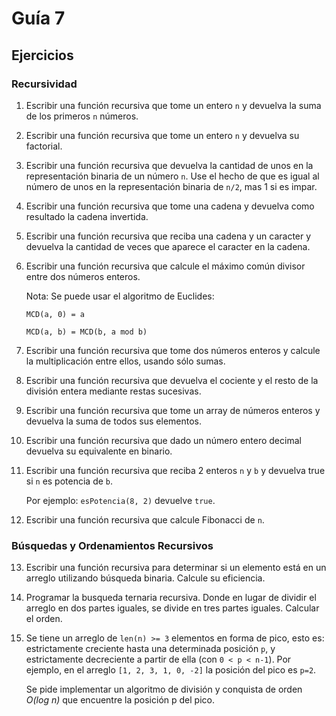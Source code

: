 # Guía 7

## Ejercicios

### Recursividad

1. Escribir una función recursiva que tome un entero `n` y devuelva la suma de
   los primeros `n` números.

2. Escribir una función recursiva que tome un entero `n` y devuelva su
   factorial.

3. Escribir una función recursiva que devuelva la cantidad de unos en la
   representación binaria de un número `n`. Use el hecho de que es igual al
   número de unos en la representación binaria de `n/2`, mas 1 si es impar.

4. Escribir una función recursiva que tome una cadena y devuelva como resultado
   la cadena invertida.

5. Escribir una función recursiva que reciba una cadena y un caracter y devuelva
   la cantidad de veces que aparece el caracter en la cadena.

6. Escribir una función recursiva que calcule el máximo común divisor entre dos
   números enteros.

   Nota: Se puede usar el algoritmo de Euclides:

   `MCD(a, 0) = a`

   `MCD(a, b) = MCD(b, a mod b)`

7. Escribir una función recursiva que tome dos números enteros y calcule la
   multiplicación entre ellos, usando sólo sumas.

8. Escribir una función recursiva que devuelva el cociente y el resto de la
   división entera mediante restas sucesivas.

9. Escribir una función recursiva que tome un array de números enteros y
   devuelva la suma de todos sus elementos.

10. Escribir una función recursiva que dado un número entero decimal devuelva su
    equivalente en binario.

11. Escribir una función recursiva que reciba 2 enteros `n` y `b` y devuelva
    true si `n` es potencia de `b`.

    Por ejemplo: `esPotencia(8, 2)` devuelve `true`.

12. Escribir una función recursiva que calcule Fibonacci de `n`.

### Búsquedas y Ordenamientos Recursivos

13. Escribir una función recursiva para determinar si un elemento está en un
    arreglo utilizando búsqueda binaria. Calcule su eficiencia.

14. Programar la busqueda ternaria recursiva. Donde en lugar de dividir el
    arreglo en dos partes iguales, se divide en tres partes iguales. Calcular el
    orden.

15. Se tiene un arreglo de `len(n) >= 3` elementos en forma de pico, esto es:
    estrictamente creciente hasta una determinada posición `p`, y estrictamente
    decreciente a partir de ella (con `0 < p < n-1`). Por ejemplo, en el arreglo
    `[1, 2, 3, 1, 0, -2]` la posición del pico es `p=2`.

    Se pide implementar un algoritmo de división y conquista de orden _O(log n)_
    que encuentre la posición p del pico.
